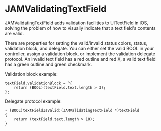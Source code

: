 JAMValidatingTextField
======================

JAMValidatingTextField adds validation facilities to UITextField in iOS, solving the problem of how to visually indicate that a text field's contents are valid.

There are properties for setting the valid/invalid status colors, status, validation block, and delegate. You can either set the valid BOOL in your controller, assign a validation block, or implement the validation delegate protocol. An invalid text field has a red outline and red X, a valid text field has a green outline and green checkmark.

Validation block example:

    textField.validationBlock = ^{
        return (BOOL)(textField.text.length > 3);
    };

Delegate protocol example:

    - (BOOL)textFieldIsValid:(JAMValidatingTextField *)textField
    {
        return (textField.text.length > 10);
    }
